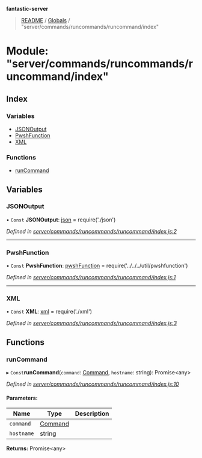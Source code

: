 **fantastic-server**

> [README](../README.md) / [Globals](../globals.md) / "server/commands/runcommands/runcommand/index"

# Module: "server/commands/runcommands/runcommand/index"

## Index

### Variables

* [JSONOutput](_server_commands_runcommands_runcommand_index_.md#jsonoutput)
* [PwshFunction](_server_commands_runcommands_runcommand_index_.md#pwshfunction)
* [XML](_server_commands_runcommands_runcommand_index_.md#xml)

### Functions

* [runCommand](_server_commands_runcommands_runcommand_index_.md#runcommand)

## Variables

### JSONOutput

• `Const` **JSONOutput**: [json](_server_commands_runcommands_runcommand_json_.md#json) = require('./json')

*Defined in [server/commands/runcommands/runcommand/index.js:2](https://github.com/besimorhino/project-fantastic/blob/af5d0de/server/commands/runcommands/runcommand/index.js#L2)*

___

### PwshFunction

• `Const` **PwshFunction**: [pwshFunction](_server_util_pwshfunction_.md#pwshfunction) = require('../../../util/pwshfunction')

*Defined in [server/commands/runcommands/runcommand/index.js:1](https://github.com/besimorhino/project-fantastic/blob/af5d0de/server/commands/runcommands/runcommand/index.js#L1)*

___

### XML

• `Const` **XML**: [xml](_server_commands_runcommands_runcommand_xml_.md#xml) = require('./xml')

*Defined in [server/commands/runcommands/runcommand/index.js:3](https://github.com/besimorhino/project-fantastic/blob/af5d0de/server/commands/runcommands/runcommand/index.js#L3)*

## Functions

### runCommand

▸ `Const`**runCommand**(`command`: [Command](_server_commands_types_d_.md#command), `hostname`: string): Promise\<any>

*Defined in [server/commands/runcommands/runcommand/index.js:10](https://github.com/besimorhino/project-fantastic/blob/af5d0de/server/commands/runcommands/runcommand/index.js#L10)*

#### Parameters:

Name | Type | Description |
------ | ------ | ------ |
`command` | [Command](_server_commands_types_d_.md#command) |  |
`hostname` | string |   |

**Returns:** Promise\<any>
